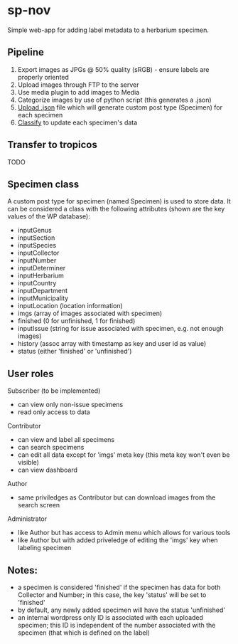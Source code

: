 # sp-nov

Simple web-app for adding label metadata to a herbarium specimen.

## Pipeline

1. Export images as JPGs @ 50% quality (sRGB) - ensure labels are properly oriented
2. Upload images through FTP to the server
3. Use media plugin to add images to Media
4. Categorize images by use of python script (this generates a .json)
5. [Upload .json](http://spnov.com/upload/) file which will generate custom post type (Specimen) for each specimen
6. [Classify](http://spnov.com/classify/) to update each specimen's data

## Transfer to tropicos

TODO


## Specimen class

A custom post type for specimen (named Specimen) is used to store data.  It can be considered a class with the following attributes (shown are the key values of the WP database):
- inputGenus
- inputSection
- inputSpecies
- inputCollector
- inputNumber
- inputDeterminer
- inputHerbarium
- inputCountry
- inputDepartment
- inputMunicipality
- inputLocation (location information)
- imgs (array of images associated with specimen)
- finished (0 for unfinished, 1 for finished)
- inputIssue (string for issue associated with specimen, e.g. not enough images)
- history (assoc array with timestamp as key and user id as value)
- status (either 'finished' or 'unfinished')

## User roles

Subscriber (to be implemented)
- can view only non-issue specimens
- read only access to data

Contributor
- can view and label all specimens
- can search specimens
- can edit all data except for 'imgs' meta key (this meta key won't even be visible)
- can view dashboard

Author
- same priviledges as Contributor but can download images from the search screen

Administrator
- like Author but has access to Admin menu which allows for various tools
- like Author but with added priveledge of editing the 'imgs' key when labeling specimen


## Notes:
- a specimen is considered 'finished' if the specimen has data for both Collector and Number; in this case, the key 'status' will be set to 'finished'
- by default, any newly added specimen will have the status 'unfinished'
- an internal wordpress only ID is associated with each uploaded specimen; this ID is independent of the number associated with the specimen (that which is defined on the label)
